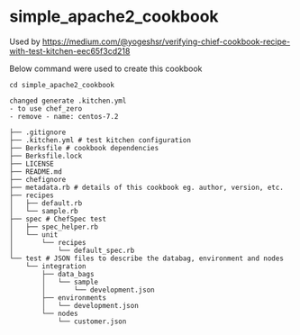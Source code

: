# simple_apache2_cookbook

Used by https://medium.com/@yogeshsr/verifying-chief-cookbook-recipe-with-test-kitchen-eec65f3cd218

Below command were used to create this cookbook

```chef generate cookbook simple_apache2_cookbook1
cd simple_apache2_cookbook

changed generate .kitchen.yml
- to use chef_zero
- remove - name: centos-7.2
```

```
├── .gitignore
├── .kitchen.yml # test kitchen configuration
├── Berksfile # cookbook dependencies
├── Berksfile.lock
├── LICENSE
├── README.md
├── chefignore
├── metadata.rb # details of this cookbook eg. author, version, etc.
├── recipes
│   ├── default.rb
│   └── sample.rb
├── spec # ChefSpec test
│   ├── spec_helper.rb
│   └── unit
│       └── recipes
│           └── default_spec.rb
└── test # JSON files to describe the databag, environment and nodes
    └── integration
        ├── data_bags
        │   └── sample
        │       └── development.json
        ├── environments
        │   └── development.json
        └── nodes
            └── customer.json
```
